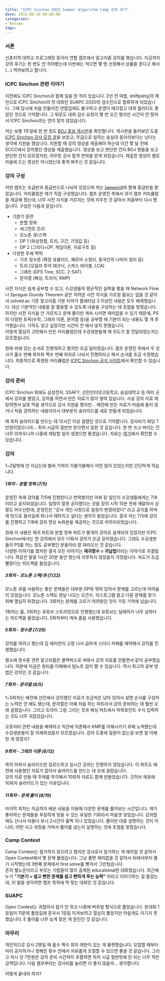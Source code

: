 ```yaml
---
title: "ICPC Sinchon 2022 Summer Algorithm Camp 강의 후기"
date: 2022-09-10 00:00:00
categories:
- Review
tags:
---
```


### 서론
신촌지역 대학교 프로그래밍 동아리 연합 캠프에서 알고리즘 강의를 했습니다. 지금까지 강의 후기는 한 번도 안 적어봤는데 이번에는 적으면 몇 명 선정해서 상품을 준다고 해서(...) 적어보려고 합니다.

### ICPC Sinchon 관련 이야기
이전에도 ICPC Sinchon과 함께 일을 한 적이 있습니다. 2년 전 여름, shiftpsh님의 제안으로 ICPC Sinchon의 첫 대회인 SUAPC 2020의 검수진으로 합류하게 되었습니다. 그때 당시에 처음 만들어진 연합임에도 불구하고 운영이 매끄럽고 대회 퀄리티도 좋았던 것으로 기억합니다. 그 뒤로도 대회 검수 요청이 몇 번 오긴 했지만 시간이 안 맞아서 ICPC Sinchon과는 연이 닿지 않았습니다.

저는 보통 1주일에 한 번 정도 [BOJ 홍보 게시판](https://www.acmicpc.net/board/list/ad)을 확인합니다. 게시판을 둘러보던 도중 [ICPC Sinchon 강사 모집 글](https://www.acmicpc.net/board/view/92046)을 보았고, 무급으로 일하는 숭실대 동아리보다는 낫다는 생각에 지원을 했습니다. 지원할 때 강의 영상을 제출해야 하는데 이건 몇 달 전에 SCCC에서 강의했던 영상을 제출했습니다. 영상을 보고 판단한 건지 BOJ 핸들을 보고 판단한 건지 모르겠지만, 아무튼 강사 합격 연락을 받게 되었습니다. 제출한 영상이 별로 마음에 드는 영상은 아니었는데 좋게 봐주신 것 같습니다.

### 강의 구성
이번 캠프는 초급반과 중급반으로 나눠져 있었으며 저는 [jjaewon9](https://www.acmicpc.net/user/jjaewon9)와 함께 중급반을 맡았습니다. 커리큘럼은 제가 직접 구성했습니다. 캠프 운영진 측에서 과거 캠프 커리큘럼을 제공해 줬는데, 너무 사전 지식을 가르치는 것에 치우친 것 같아서 처음부터 다시 짰습니다. 구성은 다음과 같습니다.

* 기본기 훈련
  * 분할 정복
  * 세그먼트 트리
  * 모노톤 큐/스택
  * DP 1 (위상정렬, 트리, 구간, 기댓값 등)
  * DP 2 (그리디+DP, 게임이론, 자료구조 등)
* 다양한 주제 찍먹
  * 기초 정수론 (확장 유클리드, 페르마 소정리, 중국인의 나머지 정리 등)
  * 트리 (오일러 투어 테크닉, 스파스 테이블, LCA)
  * 그래프 (DFS Tree, SCC, 2-SAT)
  * 문자열 (해싱, 트라이, KMP)

사전 지식은 쉽게 공부할 수 있고, 수강생들의 평균적인 실력을 봤을 때 Network Flow나 Sprague Grundy Theorem 같은 어려운 사전 지식을 가르칠 필요는 없을 것 같아서 solved.ac 기준 알고리즘 기본 티어가 플래티넘 3 이상인 내용은 모두 배제했습니다. 대신 기본적인 내용을 잘 활용할 수 있도록 내용을 구성하는 데 초점을 맞췄습니다.<br>
하지만 사전 지식을 안 가르치고 문제 풀이만 계속 시키면 재미없을 수 있기 때문에, PS의 다양한 토픽(수학, 그래프 이론, 문자열 등)을 공부할 때 기본이 되는 내용도 몇 개 추가했습니다. 기하도 넣고 싶었지만 시간이 안 돼서 넣지 못했습니다.<br>
이렇게 열심히 고민해서 만든 커리큘럼인데 수강생분들께 제 의도가 잘 전달되었는지는 모르겠습니다.

원래 위에 있는 순서로 진행하려고 했지만 조금 달라졌습니다. 캠프 운영진 측에서 두 강사가 홀수 번째 회차와 짝수 번째 회차로 나눠서 진행하라고 해서 순서를 조금 수정했습니다. 최종적으로 확정된 커리큘럼은 [ICPC Sinchon 공식 사이트](https://icpc-sinchon.io/halloffame)에서 확인할 수 있습니다.

### 강의 준비
ICPC Sinchon 외에도 삼성전자, SSAFY, 선린인터넷고등학교, 숭실대학교 등 여러 곳에서 강의를 했었고, 강의를 하면서 만든 자료가 많이 쌓여 있습니다. 사실 강의 자료 재탕하면서 날로 먹을 생각으로 강사 지원을 했지만... 예전에 만든 자료가 마음에 들지 않거나 처음 강의하는 내용이라서 대부분의 슬라이드를 새로 만들게 되었습니다.

매 회차 슬라이드를 만드는 데 12시간 이상 걸렸던 것으로 기억합니다. 강사비가 회당 7만원이었으니까... 최저 시급의 절반만 받으면서 일한 것 같습니다. 한 번 쓰고 버리는 건 너무 아까우니까 나중에 재탕할 일이 생겼으면 좋겠습니다. 자료는 [여기](https://github.com/justiceHui/SSU-SCCC-Study/tree/master/2022-summer-sinchon-adv)에서 확인할 수 있습니다.

### 강의
1~2달밖에 안 지났는데 벌써 기억이 가물가물해서 어떤 일이 있었는지만 간단하게 적습니다.

##### 1회차 - 분할 정복 (7/5)
운영진 측에 강의를 7/5에 진행한다고 연락했지만 어찌 된 일인지 수강생들에게는 7/8이라고 공지되었습니다. 일정이 잘못 공지했다는 것을 강의 시작 15분 전에 깨달아서 상황도 어수선한데, 운영진은 "강사 개인 사정으로 일정이 변경되었다" 라고 공지를 하며 제 탓으로 돌리길래 화나서 때려치고 싶다는 생각이 들었습니다. 결국 저는 7/5에 강의를 진행하고 7/8에 강의 영상 녹화본을 제공하는 것으로 마무리되었습니다.

원래 이 내용은 재귀 파트와 분할 정복 파트가 별개의 강의로 설계되어 있었지만 ICPC Sinchon에서는 한 강의에서 모두 다뤄서 강의가 조금 길어졌습니다. 그래도 수강생분들이 PS를 어느 정도 공부했던 분들이라 잘 따라오신 것 같습니다.<br>
다양한 이야기를 했지만 결국 모든 이야기는 **재귀함수 = 귀납법**이라는 이야기로 귀결됩니다. 똑같은 말을 1시간 20분 동안 했는데 지루하지 않았을지 걱정됩니다. 속도가 조금 빨랐다는 피드백을 들었습니다.

##### 3회차 - 모노톤 스택/큐 (7/22)
모노톤 큐를 사용하는 좋은 문제들은 대부분 DP와 엮여 있어서 문제를 고르는데 어려움이 있었습니다. 모노톤 스택도 맨날 나오는 오큰수, 히스토그램 말고 다른 문제를 찾기 위해 열심히 뒤졌습니다. 3회차는 문제를 고르기 어려웠던 것이 가장 기억에 남습니다.

1회차는 줌, 3회차는 유튜브 스트리밍으로 진행했는데 유튜브는 딜레이가 너무 심하다는 피드백을 들었습니다. 5회차부터 계속 줌을 사용했습니다.

##### 5회차 - 정수론 (7/29)
강의를 하려고 했는데 집 에어컨이 고장 나서 급하게 스터디 카페를 예약해서 강의를 진행했습니다.

평소에 정수론 관련 알고리즘은 블랙박스로 써와서 강의 자료를 만들면서 같이 공부했습니다. 덕분에 지금은 원리를 이해해서 팀노트 없이 짤 수 있습니다. 역시 최고의 공부 방법은 강의인 것 같습니다.

##### 7회차 - 문자열 (8/5)
1~5회차는 예전에 선린에서 강의했던 자료가 조금씩은 남아 있어서 설명 순서를 구성하는 노력은 안 해도 됐는데, 문자열은 아예 처음 하는 파트라서 강의 준비하는 데 훨씬 오래 걸렸습니다. 그리고 트라이 그림 그리는 것과 해싱 파트에서 파워포인트 수식 입력하는 것도 너무 귀찮았습니다.

오토마타 관련 내용을 배제하고 직관에 의존해서 KMP를 이해시키기 위해 노력했는데 수강생분들이 잘 이해하셨을지 모르겠습니다. 강의 도중에 질문이 없는걸 보면 잘 이해한 게 맞겠지?

##### 9회차 - 그래프 이론 (8/12)
목이 아파서 슬라이드만 업로드하고 실시간 강의는 진행하지 않았습니다. 이 파트도 예전에 사용했던 자료가 없어서 슬라이드를 만드는 데 오래 걸렸습니다.<br>
강의 자료 만들 때 주제를 착각해서 10회차 자료도 함께 만들었습니다. 깃허브 레포에 10회차 슬라이드가 있는 이유입니다.

##### 11회차 - 문제 풀이 (8/19)
마지막 회차는 지금까지 배운 내용을 이용해 다양한 문제를 풀어보는 시간입니다. 제가 좋아하는 문제들을 푸짐하게 넣을 수 있는 유일한 기회라서 마음껏 넣었습니다. 강의할 때도 신나서 떠들다 보니 2시간이 훌쩍 지나 있었습니다. 풀이만 대충 설명하는 것이 아니라, 어떤 사고 과정을 거쳐서 풀이를 냈는지 설명하는 것에 초점을 맞췄습니다.

### Camp Contest
Camp Contest는 참가하지 않으려고 했지만 강사로서 참가하는 게 예의일 것 같아서 Open Contest에서 몇 문제 풀었습니다. 그냥 풀면 재미없을 것 같아서 뒤에서부터 풀기 시작했는데 3번째 문제에서 first solve를 뺏겨서 그만뒀습니다.<br>
흔히 웰노운이라고 부르는 기법들이 많이 출제된 educational한 대회였습니다. 최근에 누가 **"기본기 = 쉽고 뻔한 문제를 쉽고 뻔하게 푸는 능력"** 이라고 이야기하는 걸 들었는데, 이 말을 생각하면 캠프 목적에 딱 맞는 대회인 것 같습니다.

### SUAPC
Open Contest는 귀찮아서 참가 안 하고 나중에 버추얼 형식으로 풀었습니다. 본대회 1등팀이 11문제 풀었길래 혼자서 1등팀 이겨보려고 열심히 풀었지만 아쉽게도 이기지 못했습니다. E 풀이를 너무 늦게 찾은 게 원인인 것 같습니다.

### 마무리
개인적으로 강사 2명일 때 홀수 짝수 회차 제한이 있는 게 불편했습니다. 모집할 때부터 미리 공지하거나 정해진 횟수 안에서 자유롭게 조절할 수 있으면 좋을 것 같습니다. 그리고 차시 당 7만원은 강의 준비 시간까지 포함하면 최저 시급 절반밖에 안 되는 너무 적은 금액입니다. 다음 캠프부터는 강사비를 늘리면 더 좋지 않을까... 생각합니다.

어떻게 끝내야 하지?
